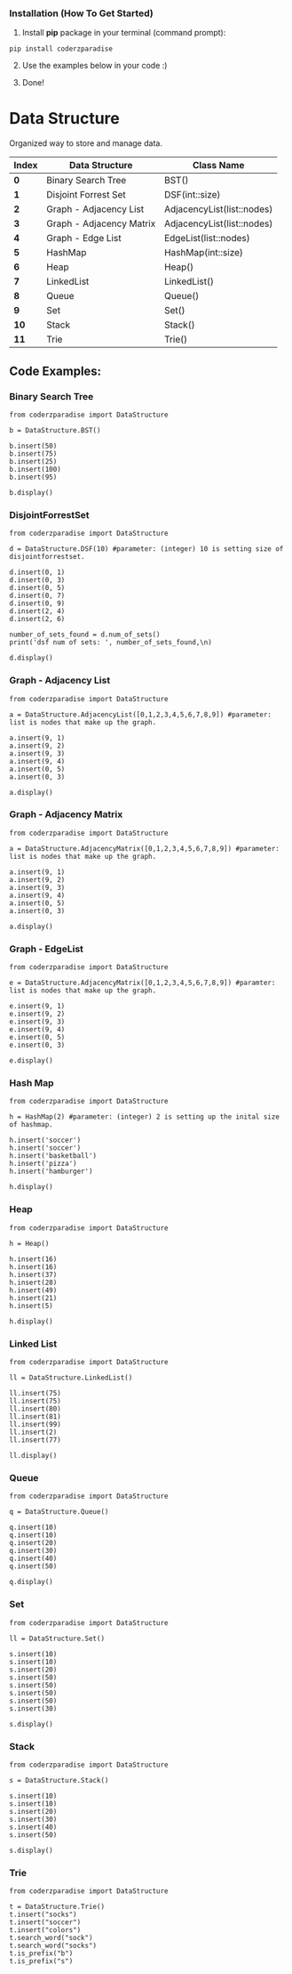 ### Installation (How To Get Started)

1. Install **pip** package in your terminal (command prompt):
```
pip install coderzparadise
```
2. Use the examples below in your code :)

3. Done!


# Data Structure
Organized way to store and manage data.

Index | Data Structure | Class Name
--- | --- | ---
**0** | Binary Search Tree | BST()
**1** | Disjoint Forrest Set | DSF(int::size)
**2** | Graph - Adjacency List | AdjacencyList(list::nodes)
**3** | Graph - Adjacency Matrix | AdjacencyList(list::nodes)
**4** | Graph - Edge List | EdgeList(list::nodes)
**5** | HashMap | HashMap(int::size)
**6** | Heap | Heap()
**7** | LinkedList | LinkedList()
**8** | Queue | Queue()
**9** | Set | Set()
**10** | Stack | Stack()
**11** | Trie | Trie()


## Code Examples:

### Binary Search Tree
```
from coderzparadise import DataStructure

b = DataStructure.BST()

b.insert(50)
b.insert(75)
b.insert(25)
b.insert(100)
b.insert(95)

b.display()
```

### DisjointForrestSet
```
from coderzparadise import DataStructure

d = DataStructure.DSF(10) #parameter: (integer) 10 is setting size of disjointforrestset.

d.insert(0, 1)
d.insert(0, 3)
d.insert(0, 5)
d.insert(0, 7)
d.insert(0, 9)
d.insert(2, 4)
d.insert(2, 6)

number_of_sets_found = d.num_of_sets()
print('dsf num of sets: ', number_of_sets_found,\n)

d.display()
```

### Graph - Adjacency List
```
from coderzparadise import DataStructure

a = DataStructure.AdjacencyList([0,1,2,3,4,5,6,7,8,9]) #parameter: list is nodes that make up the graph.

a.insert(9, 1)
a.insert(9, 2)
a.insert(9, 3)
a.insert(9, 4)
a.insert(0, 5)
a.insert(0, 3)

a.display()
```

### Graph - Adjacency Matrix
```
from coderzparadise import DataStructure

a = DataStructure.AdjacencyMatrix([0,1,2,3,4,5,6,7,8,9]) #parameter: list is nodes that make up the graph.

a.insert(9, 1)
a.insert(9, 2)
a.insert(9, 3)
a.insert(9, 4)
a.insert(0, 5)
a.insert(0, 3)

a.display()
```

### Graph - EdgeList
```
from coderzparadise import DataStructure

e = DataStructure.AdjacencyMatrix([0,1,2,3,4,5,6,7,8,9]) #paramter: list is nodes that make up the graph.

e.insert(9, 1)
e.insert(9, 2)
e.insert(9, 3)
e.insert(9, 4)
e.insert(0, 5)
e.insert(0, 3)

e.display()
```

### Hash Map
```
from coderzparadise import DataStructure

h = HashMap(2) #parameter: (integer) 2 is setting up the inital size of hashmap.

h.insert('soccer')
h.insert('soccer')
h.insert('basketball')
h.insert('pizza')
h.insert('hamburger')

h.display()
```

### Heap
```
from coderzparadise import DataStructure

h = Heap()

h.insert(16)
h.insert(16)
h.insert(37)
h.insert(28)
h.insert(49)
h.insert(21)
h.insert(5)

h.display()
```


### Linked List
```
from coderzparadise import DataStructure

ll = DataStructure.LinkedList()

ll.insert(75)
ll.insert(75)
ll.insert(80)
ll.insert(81)
ll.insert(99)
ll.insert(2)
ll.insert(77)

ll.display()
```

### Queue
```
from coderzparadise import DataStructure

q = DataStructure.Queue()

q.insert(10)
q.insert(10)
q.insert(20)
q.insert(30)
q.insert(40)
q.insert(50)

q.display()
```

### Set
```
from coderzparadise import DataStructure

ll = DataStructure.Set()

s.insert(10)
s.insert(10)
s.insert(20)
s.insert(50)
s.insert(50)
s.insert(50)
s.insert(50)
s.insert(30)

s.display()
```

### Stack
```
from coderzparadise import DataStructure

s = DataStructure.Stack()

s.insert(10)
s.insert(10)
s.insert(20)
s.insert(30)
s.insert(40)
s.insert(50)

s.display()
```


### Trie
```
from coderzparadise import DataStructure

t = DataStructure.Trie()
t.insert("socks")
t.insert("soccer")
t.insert("colors")
t.search_word("sock")
t.search_word("socks")
t.is_prefix("b")
t.is_prefix("s")
```
